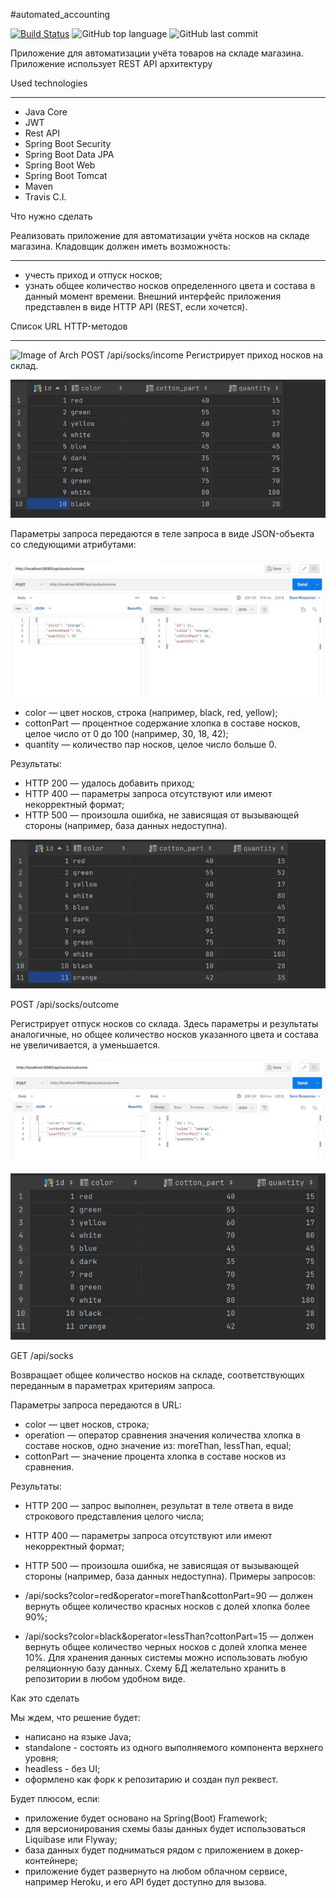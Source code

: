 #automated_accounting

[![Build Status](https://app.travis-ci.com/SlartiBartFast-art/automated_accounting.svg?branch=master)](https://app.travis-ci.com/SlartiBartFast-art/automated_accounting)
![GitHub top language](https://img.shields.io/github/languages/top/SlartiBartFast-art/automated_accounting?logo=java&logoColor=red&style=plastic)
![GitHub last commit](https://img.shields.io/github/last-commit/SlartiBartFast-art/automated_accounting?logo=github)

Приложение для автоматизации учёта товаров на складе магазина. 
Приложение использует REST API архитектуру

Used technologies
______________________________________________
- Java Core
- JWT
- Rest API
- Spring Boot Security
- Spring Boot Data JPA
- Spring Boot Web
- Spring Boot Tomcat
- Maven
- Travis C.I.


Что нужно сделать

Реализовать приложение для автоматизации учёта носков на складе магазина. Кладовщик должен иметь возможность:
_____________
-  учесть приход и отпуск носков;
-  узнать общее количество носков определенного цвета и состава в данный момент времени.
Внешний интерфейс приложения представлен в виде HTTP API (REST, если хочется).

Список URL HTTP-методов
________
![Image of Arch]()
 POST /api/socks/income
 Регистрирует приход носков на склад.

![Image of Arch](https://github.com/SlartiBartFast-art/automated_accounting/blob/master/image/Screenshot_2.jpg)

Параметры запроса передаются в теле запроса в виде JSON-объекта со следующими атрибутами:

![Image of Arch](https://github.com/SlartiBartFast-art/automated_accounting/blob/master/image/Screenshot_3.jpg)

-  color — цвет носков, строка (например, black, red, yellow);
-  cottonPart — процентное содержание хлопка в составе носков, целое число от 0 до 100 (например, 30, 18, 42);
-  quantity — количество пар носков, целое число больше 0.

Результаты:

-  HTTP 200 — удалось добавить приход;
-  HTTP 400 — параметры запроса отсутствуют или имеют некорректный формат;
-  HTTP 500 — произошла ошибка, не зависящая от вызывающей стороны (например, база данных недоступна).

![Image of Arch](https://github.com/SlartiBartFast-art/automated_accounting/blob/master/image/Screenshot_4.jpg)

POST /api/socks/outcome

Регистрирует отпуск носков со склада. Здесь параметры и результаты аналогичные,
но общее количество носков указанного цвета и состава не увеличивается, а уменьшается.

![Image of Arch](https://github.com/SlartiBartFast-art/automated_accounting/blob/master/image/Screenshot_5.jpg)

![Image of Arch](https://github.com/SlartiBartFast-art/automated_accounting/blob/master/image/Screenshot_6.jpg)

GET /api/socks

Возвращает общее количество носков на складе, соответствующих переданным в параметрах критериям запроса.

Параметры запроса передаются в URL:

-  color — цвет носков, строка;
-  operation — оператор сравнения значения количества хлопка в составе носков, одно значение из: moreThan, lessThan, equal;
-  cottonPart — значение процента хлопка в составе носков из сравнения.

Результаты:

-  HTTP 200 — запрос выполнен, результат в теле ответа в виде строкового представления целого числа; 
-  HTTP 400 — параметры запроса отсутствуют или имеют некорректный формат;
-  HTTP 500 — произошла ошибка, не зависящая от вызывающей стороны (например, база данных недоступна).
Примеры запросов:

-  /api/socks?color=red&operator=moreThan&cottonPart=90 — должен вернуть общее количество красных носков с долей хлопка более 90%;
-  /api/socks?color=black&operator=lessThan?cottonPart=15 — должен вернуть общее количество черных носков с долей хлопка менее 10%.
Для хранения данных системы можно использовать любую реляционную базу данных. Схему БД желательно хранить в репозитории в любом удобном виде.

Как это сделать

Мы ждем, что решение будет:

-  написано на языке Java; 
-  standalone - состоять из одного выполняемого компонента верхнего уровня;
-  headless - без UI; 
-  оформлено как форк к репозитарию и создан пул реквест.
   
Будет плюсом, если:

-  приложение будет основано на Spring(Boot) Framework;
-  для версионирования схемы базы данных будет использоваться Liquibase или Flyway;
-  база данных будет подниматься рядом с приложением в докер-контейнере;
-  приложение будет развернуто на любом облачном сервисе, например Heroku, и его API будет доступно для вызова.